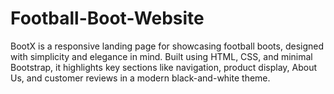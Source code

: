 # Football-Boot-Website
BootX is a responsive landing page for showcasing football boots, designed with simplicity and elegance in mind. Built using HTML, CSS, and minimal Bootstrap, it highlights key sections like navigation, product display, About Us, and customer reviews in a modern black-and-white theme.
